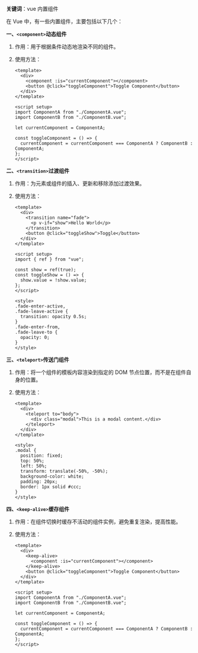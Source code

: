 **关键词**：vue 内置组件

在 Vue 中，有一些内置组件，主要包括以下几个：

**一、`<component>`动态组件**

1. 作用：用于根据条件动态地渲染不同的组件。
2. 使用方法：

   ```vue
   <template>
     <div>
       <component :is="currentComponent"></component>
       <button @click="toggleComponent">Toggle Component</button>
     </div>
   </template>

   <script setup>
   import ComponentA from "./ComponentA.vue";
   import ComponentB from "./ComponentB.vue";

   let currentComponent = ComponentA;

   const toggleComponent = () => {
     currentComponent = currentComponent === ComponentA ? ComponentB : ComponentA;
   };
   </script>
   ```

**二、`<transition>`过渡组件**

1. 作用：为元素或组件的插入、更新和移除添加过渡效果。
2. 使用方法：

   ```vue
   <template>
     <div>
       <transition name="fade">
         <p v-if="show">Hello World</p>
       </transition>
       <button @click="toggleShow">Toggle</button>
     </div>
   </template>

   <script setup>
   import { ref } from "vue";

   const show = ref(true);
   const toggleShow = () => {
     show.value = !show.value;
   };
   </script>

   <style>
   .fade-enter-active,
   .fade-leave-active {
     transition: opacity 0.5s;
   }
   .fade-enter-from,
   .fade-leave-to {
     opacity: 0;
   }
   </style>
   ```

**三、`<teleport>`传送门组件**

1. 作用：将一个组件的模板内容渲染到指定的 DOM 节点位置，而不是在组件自身的位置。
2. 使用方法：

   ```vue
   <template>
     <div>
       <teleport to="body">
         <div class="modal">This is a modal content.</div>
       </teleport>
     </div>
   </template>

   <style>
   .modal {
     position: fixed;
     top: 50%;
     left: 50%;
     transform: translate(-50%, -50%);
     background-color: white;
     padding: 20px;
     border: 1px solid #ccc;
   }
   </style>
   ```

**四、`<keep-alive>`缓存组件**

1. 作用：在组件切换时缓存不活动的组件实例，避免重复渲染，提高性能。
2. 使用方法：

   ```vue
   <template>
     <div>
       <keep-alive>
         <component :is="currentComponent"></component>
       </keep-alive>
       <button @click="toggleComponent">Toggle Component</button>
     </div>
   </template>

   <script setup>
   import ComponentA from "./ComponentA.vue";
   import ComponentB from "./ComponentB.vue";

   let currentComponent = ComponentA;

   const toggleComponent = () => {
     currentComponent = currentComponent === ComponentA ? ComponentB : ComponentA;
   };
   </script>
   ```

